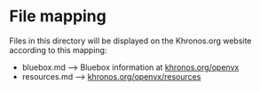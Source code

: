 # File mapping
Files in this directory will be displayed on the Khronos.org website according to this mapping:

* bluebox.md --> Bluebox information at [khronos.org/openvx](https://www.khronos.org/openvx)
* resources.md --> [khronos.org/openvx/resources](https://www.khronos.org/openvx/resources)

